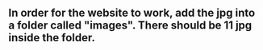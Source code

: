 ## In order for the website to work, add the jpg into a folder called "images". There should be 11 jpg inside the folder.
